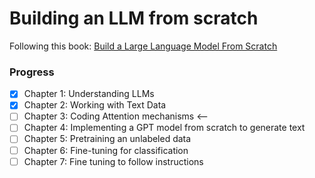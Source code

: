 # Building an LLM from scratch

Following this book: [Build a Large Language Model From Scratch](https://www.manning.com/books/build-a-large-language-model-from-scratch)

### Progress

- [x] Chapter 1: Understanding LLMs  
- [x] Chapter 2: Working with Text Data  
- [ ] Chapter 3: Coding Attention mechanisms  <--
- [ ] Chapter 4: Implementing a GPT model from scratch to generate text
- [ ] Chapter 5: Pretraining an unlabeled data
- [ ] Chapter 6: Fine-tuning for classification
- [ ] Chapter 7: Fine tuning to follow instructions
